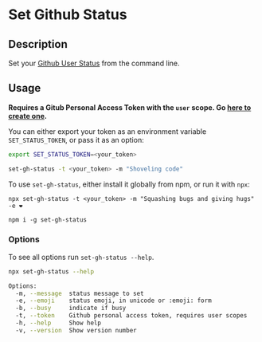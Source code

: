 # Set Github Status

## Description

Set your [Github User Status](https://help.github.com/en/github/setting-up-and-managing-your-github-profile/personalizing-your-profile#setting-a-status) from the command line.

## Usage

**Requires a Gitub Personal Access Token with the `user` scope. Go [here to create one](https://github.com/settings/tokens).**

You can either export your token as an environment variable `SET_STATUS_TOKEN`, or pass it as an option:

```sh
export SET_STATUS_TOKEN=<your_token>

set-gh-status -t <your_token> -m "Shoveling code"
```

To use `set-gh-status`, either install it globally from npm, or run it with `npx`:

```shell
npx set-gh-status -t <your_token> -m "Squashing bugs and giving hugs" -e ❤️

npm i -g set-gh-status
```

### Options

To see all options run `set-gh-status --help`.

```sh
npx set-gh-status --help

Options:
  -m, --message  status message to set
  -e, --emoji    status emoji, in unicode or :emoji: form
  -b, --busy     indicate if busy                                      [boolean]
  -t, --token    Github personal access token, requires user scopes
  -h, --help     Show help                                             [boolean]
  -v, --version  Show version number                                   [boolean]
```
